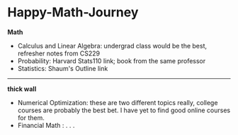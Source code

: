 # Happy-Math-Journey
**Math**
- Calculus and Linear Algebra: undergrad class would be the best, refresher notes from CS229
- Probability: Harvard Stats110 link; book from the same professor
- Statistics: Shaum's Outline link

<hr>

**thick wall**
- Numerical Optimization: these are two different topics really, college courses are probably the best bet. I have yet to find good online courses for them.
- Financial Math : . . .

